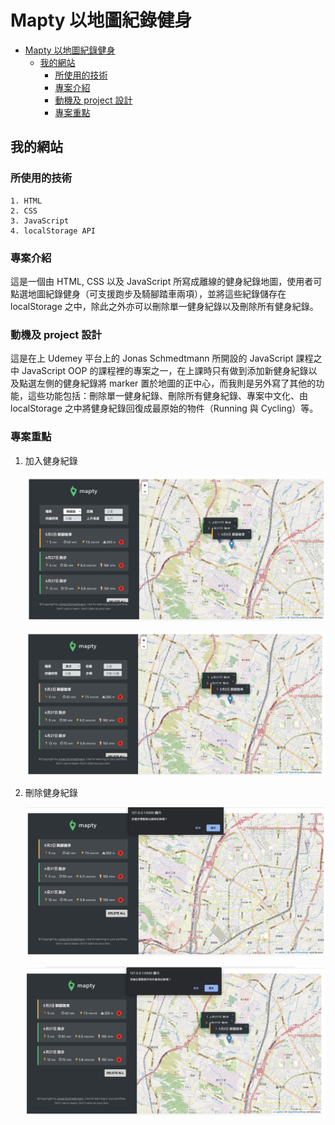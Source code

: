 # Mapty 以地圖紀錄健身

- [Mapty 以地圖紀錄健身](#mapty-以地圖紀錄健身)
  - [我的網站](#我的網站)
    - [所使用的技術](#所使用的技術)
    - [專案介紹](#專案介紹)
    - [動機及 project 設計](#動機及-project-設計)
    - [專案重點](#專案重點)

## 我的網站

### 所使用的技術

    1. HTML
    2. CSS
    3. JavaScript
    4. localStorage API

### 專案介紹

這是一個由 HTML, CSS 以及 JavaScript 所寫成離線的健身紀錄地圖，使用者可點選地圖紀錄健身（可支援跑步及騎腳踏車兩項），並將這些紀錄儲存在 localStorage 之中，除此之外亦可以刪除單一健身紀錄以及刪除所有健身紀錄。

### 動機及 project 設計

這是在上 Udemey 平台上的 Jonas Schmedtmann 所開設的 JavaScript 課程之中 JavaScript OOP 的課程裡的專案之一，在上課時只有做到添加新健身紀錄以及點選左側的健身紀錄將 marker 置於地圖的正中心，而我則是另外寫了其他的功能，這些功能包括：刪除單一健身紀錄、刪除所有健身紀錄、專案中文化、由 localStorage 之中將健身紀錄回復成最原始的物件（Running 與 Cycling）等。

### 專案重點

1. 加入健身紀錄

   ![跑步](for_readme/running.png '使用者登入')

   ![騎腳踏車](for_readme/cycling.png '使用者註冊')

2. 刪除健身紀錄

   ![刪除單一健身紀錄](for_readme/delete_this.png '刪除單一健身紀錄')

   ![刪除所有健身紀錄](for_readme/delete_all.png '刪除所有健身紀錄')
